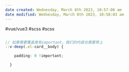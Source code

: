 ```yaml
---
date created: Wednesday, March 8th 2023, 10:57:06 am
date modified: Wednesday, March 8th 2023, 10:58:03 am
---
```

#vue/vue3 #scss #scss
```ts

// 如果需要覆盖类有important，我们的内容也需要带上
::v-deep(.el-card__body) {

    padding: 0 !important;

  }
  
```
